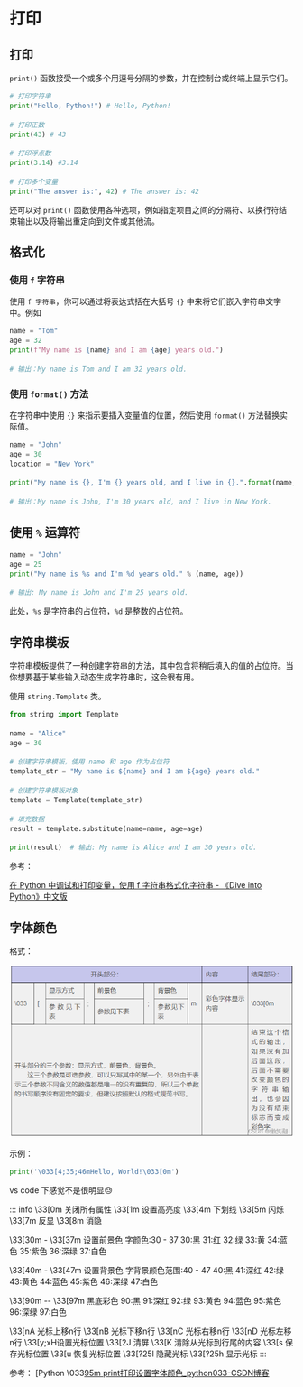 # 打印

## 打印

`print()` 函数接受一个或多个用逗号分隔的参数，并在控制台或终端上显示它们。

```python
# 打印字符串
print("Hello, Python!") # Hello, Python!

# 打印正数
print(43) # 43

# 打印浮点数
print(3.14) #3.14

# 打印多个变量
print("The answer is:", 42) # The answer is: 42
```

还可以对 `print()` 函数使用各种选项，例如指定项目之间的分隔符、以换行符结束输出以及将输出重定向到文件或其他流。

## 格式化

### 使用 `f` 字符串

使用 `f 字符串`，你可以通过将表达式括在大括号 `{}` 中来将它们嵌入字符串文字中。例如

```python
name = "Tom"
age = 32
print(f"My name is {name} and I am {age} years old.")

# 输出：My name is Tom and I am 32 years old.
```

### 使用 `format()` 方法

在字符串中使用 `{}` 来指示要插入变量值的位置，然后使用 `format()` 方法替换实际值。

```python
name = "John"
age = 30
location = "New York"

print("My name is {}, I'm {} years old, and I live in {}.".format(name, age, location))

# 输出：My name is John, I'm 30 years old, and I live in New York.
```

## 使用 `%` 运算符

```python
name = "John"
age = 25
print("My name is %s and I'm %d years old." % (name, age)) 

# 输出: My name is John and I'm 25 years old.
```

此处，`%s` 是字符串的占位符，`%d` 是整数的占位符。

## 字符串模板

字符串模板提供了一种创建字符串的方法，其中包含将稍后填入的值的占位符。当你想要基于某些输入动态生成字符串时，这会很有用。

使用 `string.Template` 类。

```python
from string import Template

name = "Alice"
age = 30

# 创建字符串模板，使用 name 和 age 作为占位符
template_str = "My name is ${name} and I am ${age} years old."

# 创建字符串模板对象
template = Template(template_str)

# 填充数据
result = template.substitute(name=name, age=age)

print(result)  # 输出: My name is Alice and I am 30 years old.
```

参考：

[在 Python 中调试和打印变量，使用 f 字符串格式化字符串 - 《Dive into Python》中文版](https://diveintopython.cn/learn/variables/print)


## 字体颜色

格式：

![](./src/5defccaae5de1c88202e8be13595bd3a.png)

示例：

```python
print('\033[4;35;46mHello, World!\033[0m')
```

vs code 下感觉不是很明显😓

::: info
\33[0m 关闭所有属性
\33[1m 设置高亮度
\33[4m 下划线
\33[5m 闪烁
\33[7m 反显
\33[8m 消隐

\33[30m - \33[37m 设置前景色
字颜色:30 - 37
30:黑
31:红
32:绿
33:黄
34:蓝色
35:紫色
36:深绿
37:白色

\33[40m - \33[47m 设置背景色
字背景颜色范围:40 - 47
40:黑
41:深红
42:绿
43:黄色
44:蓝色
45:紫色
46:深绿
47:白色

\33[90m -- \33[97m 黑底彩色
90:黑
91:深红
92:绿
93:黄色
94:蓝色
95:紫色
96:深绿
97:白色

\33[nA 光标上移n行
\33[nB 光标下移n行
\33[nC 光标右移n行
\33[nD 光标左移n行
\33[y;xH设置光标位置
\33[2J 清屏
\33[K 清除从光标到行尾的内容
\33[s 保存光标位置
\33[u 恢复光标位置
\33[?25l 隐藏光标
\33[?25h 显示光标
:::


参考：
[Python \033[95m print打印设置字体颜色_python033-CSDN博客](https://blog.csdn.net/c_lanxiaofang/article/details/126107796)